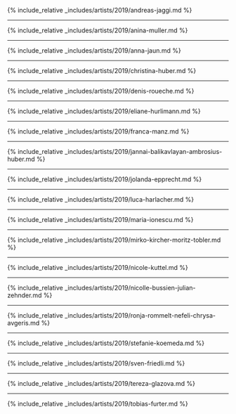 {% include_relative _includes/artists/2019/andreas-jaggi.md %}

***

{% include_relative _includes/artists/2019/anina-muller.md %}

***

{% include_relative _includes/artists/2019/anna-jaun.md %}

***

{% include_relative _includes/artists/2019/christina-huber.md %}

***

{% include_relative _includes/artists/2019/denis-roueche.md %}

***

{% include_relative _includes/artists/2019/eliane-hurlimann.md %}

***

{% include_relative _includes/artists/2019/franca-manz.md %}

***

{% include_relative _includes/artists/2019/jannai-balikavlayan-ambrosius-huber.md %}

***

{% include_relative _includes/artists/2019/jolanda-epprecht.md %}

***

{% include_relative _includes/artists/2019/luca-harlacher.md %}

***

{% include_relative _includes/artists/2019/maria-ionescu.md %}

***

{% include_relative _includes/artists/2019/mirko-kircher-moritz-tobler.md %}

***

{% include_relative _includes/artists/2019/nicole-kuttel.md %}

***

{% include_relative _includes/artists/2019/nicolle-bussien-julian-zehnder.md %}

***

{% include_relative _includes/artists/2019/ronja-rommelt-nefeli-chrysa-avgeris.md %}

***

{% include_relative _includes/artists/2019/stefanie-koemeda.md %}

***

{% include_relative _includes/artists/2019/sven-friedli.md %}

***

{% include_relative _includes/artists/2019/tereza-glazova.md %}

***

{% include_relative _includes/artists/2019/tobias-furter.md %}
